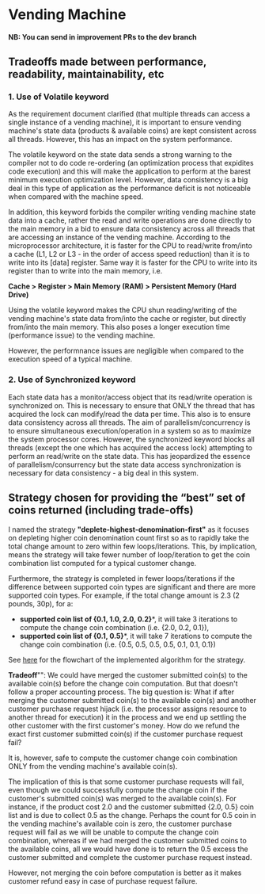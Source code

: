 # Vending Machine

#### NB: You can send in improvement PRs to the dev branch

## Tradeoffs made between performance, readability, maintainability, etc
### 1. Use of Volatile keyword
As the requirement document clarified (that multiple threads can access a single instance of a vending machine), it is important to ensure vending machine's state data (products & available coins) are kept consistent across all threads. However, this has an impact on the system performance.

The volatile keyword on the state data sends a strong warning to the compiler not to do code re-ordering (an optimization process that expidites code execution) and this will make the application to perform at the barest minimum execution optimization level. However, data consistency is a big deal in this type of application as the performance deficit is not noticeable when compared with the machine speed.

In addition, this keyword forbids the compiler writing vending machine state data into a cache, rather the read and write operations are done directly to the main memory in a bid to ensure data consistency across all threads that are accessing an instance of the vending machine.
According to the microprocessor architecture, it is faster for the CPU to read/write from/into a cache (L1, L2 or L3 - in the order of access speed reduction) than it is to write into its [data] register. Same way it is faster for the CPU to write into its register than to write into the main memory, i.e.

**Cache > Register > Main Memory (RAM) > Persistent Memory (Hard Drive)**

Using the volatile keyword makes the CPU shun reading/writing of the vending machine's state data from/into the cache or register, but directly from/into the main memory. This also poses a longer execution time (performance issue) to the vending machine.

However, the performnance issues are negligible when compared to the execution speed of a typical machine.


### 2. Use of Synchronized keyword
Each state data has a monitor/access object that its read/write operation is synchronized on. This is necessary to ensure that ONLY the thread that has acquired the lock can modify/read the data per time. This also is to ensure data consistency across all threads.
The aim of parallelism/concurrency is to ensure simultaneous execution/operation in a system so as to maximize the system processor cores. However, the synchronized keyword blocks all threads (except the one which has acquired the access lock) attempting to perform an read/write on the state data. This has jeopardized the essence of parallelism/consurrency but the state data access synchronization is necessary for data consistency - a big deal in this system.


## Strategy chosen for providing the “best” set of coins returned (including trade-offs)
I named the strategy **"deplete-highest-denomination-first"** as it focuses on depleting higher coin denomination count first so as to rapidly take the total change amount to zero within few loops/iterations. This, by implication, means the strategy will take fewer number of loop/iteration to get the coin combination list computed for a typical customer change.

Furthermore, the strategy is completed in fewer loops/iterations if the difference between supported coin types are significant and there are more supported coin types. For example, if the total change amount is 2.3 (2 pounds, 30p), for a:
- **supported coin list of {0.1, 1.0, 2.0, 0.2}***, it will take 3 iterations to compute the change coin combination (i.e. {2.0, 0.2, 0.1}),
- **supported coin list of {0.1, 0.5}***, it will take 7 iterations to compute the change coin combination (i.e. {0.5, 0.5, 0.5, 0.5, 0.1, 0.1, 0.1})

See [here](https://drive.google.com/file/d/1Rezz8xPPeYwjIFSbGUoIcXTT0cPwgWpC/view?usp=sharing) for the flowchart of the implemented algorithm for the strategy.

**Tradeoff**"": We could have merged the customer submitted coin(s) to the available coin(s) before the change coin computation. But that doesn't follow a proper accounting process.
The big question is: What if after merging the customer submitted coin(s) to the available coin(s) and another customer purchase request hijack (i.e. the processor assigns resource to another thread for execution) it in the process and we end up settling the other customer with the first customer's money. How do we refund the exact first customer submitted coin(s) if the customer purchase request fail?

It is, however, safe to compute the customer change coin combination ONLY from the vending machine's available coin(s).

The implication of this is that some customer purchase requests will fail, even though we could successfully compute the change coin if the customer's submitted coin(s) was merged to the available coin(s). For instance, if the product cost 2.0 and the customer submitted {2.0, 0.5} coin list and is due to collect 0.5 as the change. Perhaps the count for 0.5 coin in the vending machine's available coin is zero, the customer purchase request will fail as we will be unable to compute the change coin combination, whereas if we had merged the customer submitted coins to the available coins, all we would have done is to return the 0.5 excess the customer submitted and complete the customer purchase request instead.

However, not merging the coin before computation is better as it makes customer refund easy in case of purchase request failure.
